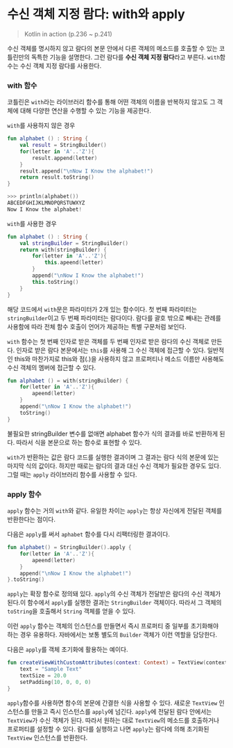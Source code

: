 # 수신 객체 지정 람다: with와 apply

> Kotlin in action (p.236 ~ p.241)

수신 객체를 명시하지 않고 람다의 본문 안에서 다른 객체의 메소드를 호출할 수 있는 코틀린만의 독특한 기능을 설명한다. 그런 람다를 **수신 객체 지정 람다**라고 부른다. `with`함수는 수신 객체 지정 람다를 사용한다.

### with 함수

코틀린은 `with`라는 라이브러리 함수를 통해 어떤 객체의 이름을 반복하지 않고도 그 객체에 대해 다양한 연산을 수행할 수 있는 기능을 제공한다.

`with`를 사용하지 않은 경우

```kotlin
fun alphabet () : String {
	val result = StringBuilder()
	for(letter in 'A'..'Z'){
		result.append(letter)
	}
	result.append("\nNow I Know the alphabet!")
	return result.toString()
}

>>> println(alphabet())
ABCEDFGHIJKLMNOPQRSTUWXYZ
Now I Know the alphabet!
```

`with`를 사용한 경우

```kotlin
fun alphabet () : String {
	val stringBuilder = StringBuilder()
	return with(stringBuilder) {
		for(letter in 'A'..'Z'){
			this.apeend(letter)
		}
		append("\nNow I Know the alphabet!")
		this.toString()
	}
}

```

해당 코드에서 `with`문은 파라미터가 2개 있는 함수이다. 첫 번째 파라미터는 `stringBuilder`이고 두 번째 파라미터는 람다이다. 람다를 괄호 밖으로 빼내는 관례를 사용함에 따라 전체 함수 호출이 언어가 제공하는 특별 구문처럼 보인다.

`with` 함수는 첫 번째 인자로 받은 객체를 두 번째 인자로 받은 람다의 수신 객체로 만든다. 인자로 받은 람다 본문에서는 `this`를 사용해 그 수신 객체에 접근할 수 있다. 일반적인 this와 마찬가지로 this와 점(.)을 사용하지 않고 프로퍼티나 메소드 이름만 사용해도 수신 객체의 멤버에 접근할 수 있다.

```kotlin
fun alphabet () = with(stringBuilder) {
	for(letter in 'A'..'Z'){
		apeend(letter)
	}
	append("\nNow I Know the alphabet!")
	toString()
}
```

불필요한 stringBuilder 변수를 없애면 alphabet 함수가 식의 결과를 바로 반환하게 된다. 따라서 식을 본문으로 하는 함수로 표현할 수 있다.

`with`가 반환하는 값은 람다 코드를 실행한 결과이며 그 결과는 람다 식의 본문에 있는 마지막 식의 값이다. 하지만 때로는 람다의 결과 대신 수신 객체가 필요한 경우도 있다. 그럴  때는 `apply` 라이브러리 함수를 사용할 수 있다.

### apply 함수

`apply` 함수는 거의 `with`와 같다. 유일한 차이는 `apply`는 항상 자신에게 전달된 객체를 반환한다는 점이다.

다음은 `apply`를 써서 `aphabet` 함수를 다시 리팩터링한 결과이다.

```kotlin
fun alphabet() = StringBuilder().apply {
	for(letter in 'A'..'Z'){
		apeend(letter)
	}
	append("\nNow I Know the alphabet!")
}.toString()
```

`apply`는 확장 함수로 정의돼 있다. `apply`의 수신 객체가 전달받은 람다의 수신 객체가 된다.이 함수에서 `apply`를 실행한 결과는 `StringBuilder` 객체이다. 따라서 그 객체의 `toString`을 호출해서 `String` 객체를 얻을 수 있다.

이런 `apply` 함수는 객체의 인스턴스를 만들면서 즉시 프로퍼티 중 일부를 초기화해야 하는 경우 유용하다. 자바에서는 보통 별도의 `Builder` 객체가 이런 역할을 담당한다.

다음은 `apply`를 객체 초기화에 활용하는 예이다.

```kotlin
fun createViewWithCustomAttributes(context: Context) = TextView(context).apply {
	text = "Sample Text"
	textSize = 20.0
	setPadding(10, 0, 0, 0)
}
```

`apply`함수를 사용하면 함수의 본문에 간결한 식을 사용할 수 있다. 새로운 `TextView` 인스턴스를 만들고 즉시 인스턴스를 `apply`에 넘긴다. `apply`에 전달된 람다 안에서는 `TextView`가 수신 객체가 된다. 따라서 원하는 대로 `TextView`의 메소드를 호출하거나 프로퍼티를 설정할 수 있다. 람다를 실행하고 나면 `apply`는 람다에 의해 초기화된 `TextView` 인스턴스를 반환한다.
